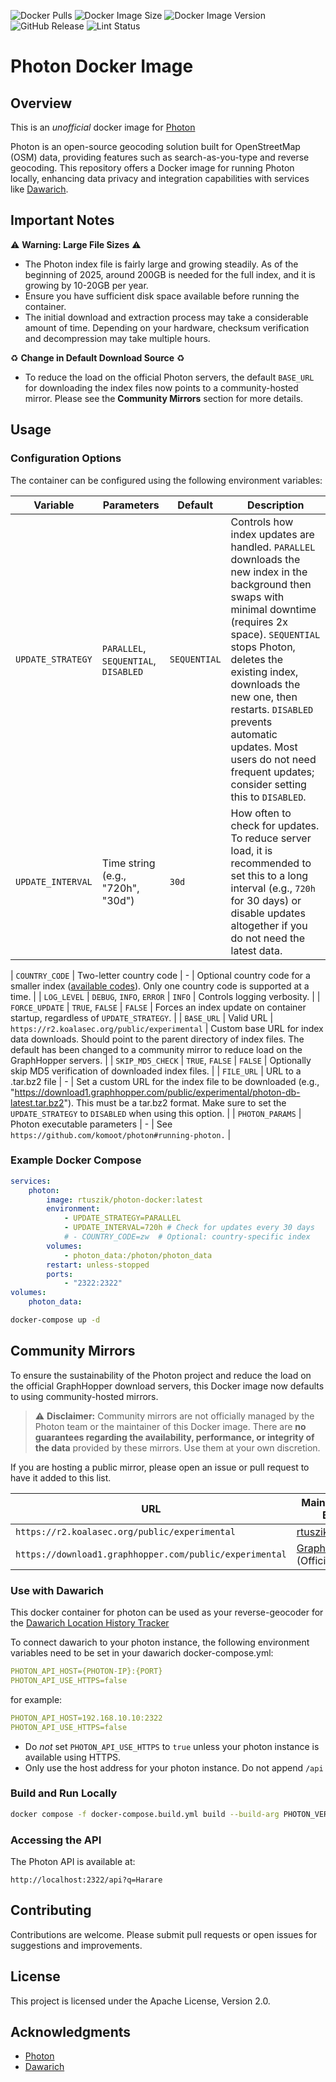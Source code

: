 ![Docker Pulls](https://img.shields.io/docker/pulls/rtuszik/photon-docker) ![Docker Image Size](https://img.shields.io/docker/image-size/rtuszik/photon-docker) ![Docker Image Version](https://img.shields.io/docker/v/rtuszik/photon-docker) ![GitHub Release](https://img.shields.io/github/v/release/komoot/photon?label=Photon) ![Lint Status](https://github.com/rtuszik/photon-docker/actions/workflows/lint.yml/badge.svg)

# Photon Docker Image

## Overview

This is an _unofficial_ docker image for [Photon](https://github.com/komoot/photon)

Photon is an open-source geocoding solution built for OpenStreetMap (OSM) data,
providing features such as search-as-you-type and reverse geocoding.
This repository offers a Docker image for running Photon locally,
enhancing data privacy and integration capabilities with services like [Dawarich](https://github.com/Freika/dawarich).

## Important Notes

⚠️ **Warning: Large File Sizes** ⚠️

- The Photon index file is fairly large and growing steadily.
  As of the beginning of 2025, around 200GB is needed for the full index,
  and it is growing by 10-20GB per year.
- Ensure you have sufficient disk space available before running the container.
- The initial download and extraction process may take a considerable amount of time.
  Depending on your hardware, checksum verification and decompression may take multiple hours.

♻️ **Change in Default Download Source** ♻️

- To reduce the load on the official Photon servers,
  the default `BASE_URL` for downloading the index files now points to a community-hosted mirror.
  Please see the **Community Mirrors** section for more details.

## Usage

### Configuration Options

The container can be configured using the following environment variables:

| Variable          | Parameters                           | Default                                       | Description                                                                                                                                                                                                                                                                                                                                                          |
| ----------------- | ------------------------------------ | --------------------------------------------- | -------------------------------------------------------------------------------------------------------------------------------------------------------------------------------------------------------------------------------------------------------------------------------------------------------------------------------------------------------------------- |
| `UPDATE_STRATEGY` | `PARALLEL`, `SEQUENTIAL`, `DISABLED` | `SEQUENTIAL`                                  | Controls how index updates are handled. `PARALLEL` downloads the new index in the background then swaps with minimal downtime (requires 2x space). `SEQUENTIAL` stops Photon, deletes the existing index, downloads the new one, then restarts. `DISABLED` prevents automatic updates. Most users do not need frequent updates; consider setting this to `DISABLED`. |
| `UPDATE_INTERVAL` | Time string (e.g., "720h", "30d")    | `30d`                                         | How often to check for updates. To reduce server load, it is recommended to set this to a long interval (e.g., `720h` for 30 days) or disable updates altogether if you do not need the latest data.                                                                                                                                                                 |

| `COUNTRY_CODE`    | Two-letter country code              | -                                             | Optional country code for a smaller index ([available codes](https://download1.graphhopper.com/public/extracts/by-country-code/)). Only one country code is supported at a time.                                                                                                                                                                                     |
| `LOG_LEVEL`       | `DEBUG`, `INFO`, `ERROR`             | `INFO`                                        | Controls logging verbosity.                                                                                                                                                                                                                                                                                                                                          |
| `FORCE_UPDATE`    | `TRUE`, `FALSE`                      | `FALSE`                                       | Forces an index update on container startup, regardless of `UPDATE_STRATEGY`.                                                                                                                                                                                                                                                                                        |
| `BASE_URL`        | Valid URL                            | `https://r2.koalasec.org/public/experimental` | Custom base URL for index data downloads. Should point to the parent directory of index files. The default has been changed to a community mirror to reduce load on the GraphHopper servers.                                                                                                                                                                         |
| `SKIP_MD5_CHECK`  | `TRUE`, `FALSE`                      | `FALSE`                                       | Optionally skip MD5 verification of downloaded index files.                                                                                                                                                                                                                                                                                                          |
| `FILE_URL`        | URL to a .tar.bz2 file               | -                                             | Set a custom URL for the index file to be downloaded (e.g., "https://download1.graphhopper.com/public/experimental/photon-db-latest.tar.bz2"). This must be a tar.bz2 format. Make sure to set the `UPDATE_STRATEGY` to `DISABLED` when using this option.                                                                                                           |
| `PHOTON_PARAMS`   | Photon executable parameters         | -                                             | See `https://github.com/komoot/photon#running-photon.`                                                                                                                                                                                                                                                                                                               |

### Example Docker Compose

```yaml
services:
    photon:
        image: rtuszik/photon-docker:latest
        environment:
            - UPDATE_STRATEGY=PARALLEL
            - UPDATE_INTERVAL=720h # Check for updates every 30 days
            # - COUNTRY_CODE=zw  # Optional: country-specific index
        volumes:
            - photon_data:/photon/photon_data
        restart: unless-stopped
        ports:
            - "2322:2322"
volumes:
    photon_data:
```

```bash
docker-compose up -d
```

## Community Mirrors

To ensure the sustainability of the Photon project and reduce the load on the official GraphHopper download servers,
this Docker image now defaults to using community-hosted mirrors.

> ⚠️ **Disclaimer:** Community mirrors are not officially managed by the Photon team or the maintainer of this Docker image.
> There are **no guarantees regarding the availability, performance, or integrity of the data** provided by these mirrors. Use them at your own discretion.

If you are hosting a public mirror, please open an issue or pull request to have it added to this list.

| URL                                                     | Maintained By                                          |
| ------------------------------------------------------- | ------------------------------------------------------ |
| `https://r2.koalasec.org/public/experimental`           | [rtuszik](https://github.com/rtuszik)                  |
| `https://download1.graphhopper.com/public/experimental` | [GraphHopper](https://www.graphhopper.com/) (Official) |

### Use with Dawarich

This docker container for photon can be used as your reverse-geocoder for the [Dawarich Location History Tracker](https://github.com/Freika/dawarich)

To connect dawarich to your photon instance, the following environment variables need to be set in your dawarich docker-compose.yml:

```yaml
PHOTON_API_HOST={PHOTON-IP}:{PORT}
PHOTON_API_USE_HTTPS=false
```

for example:

```yaml
PHOTON_API_HOST=192.168.10.10:2322
PHOTON_API_USE_HTTPS=false
```

- Do _not_ set `PHOTON_API_USE_HTTPS` to `true` unless your photon instance is available using HTTPS.
- Only use the host address for your photon instance. Do not append `/api`

### Build and Run Locally

```bash
docker compose -f docker-compose.build.yml build --build-arg PHOTON_VERSION=0.6.2
```

### Accessing the API

The Photon API is available at:

```
http://localhost:2322/api?q=Harare
```

## Contributing

Contributions are welcome. Please submit pull requests or open issues for suggestions and improvements.

## License

This project is licensed under the Apache License, Version 2.0.

## Acknowledgments

- [Photon](https://github.com/komoot/photon)
- [Dawarich](https://github.com/Freika/dawarich)

<!-- end list -->
